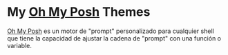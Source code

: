 # My [Oh My Posh](https://ohmyposh.dev/) Themes 
[Oh My Posh](https://ohmyposh.dev/) es un motor de "prompt" personalizado para cualquier shell que tiene la capacidad de ajustar la cadena de "prompt" con una función o variable.
